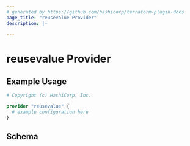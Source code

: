```yaml
---
# generated by https://github.com/hashicorp/terraform-plugin-docs
page_title: "reusevalue Provider"
description: |-
  
---
```


# reusevalue Provider



## Example Usage

```terraform
# Copyright (c) HashiCorp, Inc.

provider "reusevalue" {
  # example configuration here
}
```

<!-- schema generated by tfplugindocs -->
## Schema
